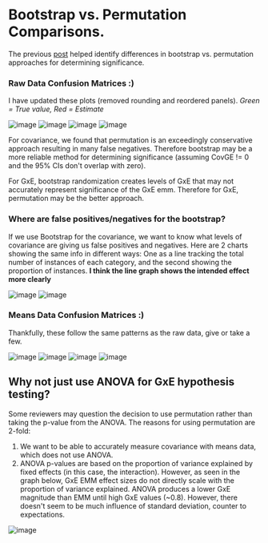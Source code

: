 # Bootstrap vs. Permutation Comparisons.

The previous [post](https://github.com/RCN-ECS/CnGV/blob/master/notebook/20200702_MAA_Discouraged.md) helped identify differences in bootstrap vs. permutation approaches for determining significance. 

### Raw Data Confusion Matrices :)

I have updated these plots (removed rounding and reordered panels). *Green = True value, Red = Estimate* 

![image](https://github.com/RCN-ECS/CnGV/blob/master/results/notebook_figs/7.7.BootstrapCovariance.png)
![image](https://github.com/RCN-ECS/CnGV/blob/master/results/notebook_figs/7.7.CovariancePermutation.png)
![image](https://github.com/RCN-ECS/CnGV/blob/master/results/notebook_figs/7.7.GxEBootstrap.png)
![image](https://github.com/RCN-ECS/CnGV/blob/master/results/notebook_figs/7.7.PermutationGxE.png)

For covariance, we found that permutation is an exceedingly conservative approach resulting in many false negatives. Therefore bootstrap may be a more reliable method for determining significance (assuming CovGE != 0 and the 95% CIs don't overlap with zero). 

For GxE, bootstrap randomization creates levels of GxE that may not accurately represent significance of the GxE emm. Therefore for GxE, permutation may be the better approach. 

### Where are false positives/negatives for the bootstrap? 
If we use Bootstrap for the covariance, we want to know what levels of covariance are giving us false positives and negatives. Here are 2 charts showing the same info in different ways: One as a line tracking the total number of instances of each category, and the second showing the proportion of instances. **I think the line graph shows the intended effect more clearly**

![image](https://github.com/RCN-ECS/CnGV/blob/master/results/notebook_figs/7.7.CovarianceBoostrapLineChart.png)
![image](https://github.com/RCN-ECS/CnGV/blob/master/results/notebook_figs/7.7.CovarianceBootstrapBarChart.png)

### Means Data Confusion Matrices :) 

Thankfully, these follow the same patterns as the raw data, give or take a few. 

![image](https://github.com/RCN-ECS/CnGV/blob/master/results/notebook_figs/7.7.MeansCovarianceBootrap.png)
![image](https://github.com/RCN-ECS/CnGV/blob/master/results/notebook_figs/7.7.MeansCovariancePermutation.png)
![image](https://github.com/RCN-ECS/CnGV/blob/master/results/notebook_figs/7.7.MeansGxEBootstrap.png)
![image](https://github.com/RCN-ECS/CnGV/blob/master/results/notebook_figs/7.7.MeansGxEPermutation.png)

## Why not just use ANOVA for GxE hypothesis testing?

Some reviewers may question the decision to use permutation rather than taking the p-value from the ANOVA. The reasons for using permutation are 2-fold: 
1. We want to be able to accurately measure covariance with means data, which does not use ANOVA. 
2. ANOVA p-values are based on the proportion of variance explained by fixed effects (in this case, the interaction). However, as seen in the graph below, GxE EMM effect sizes do not directly scale with the proportion of variance explained. ANOVA produces a lower GxE magnitude than EMM until high GxE values (~0.8). However, there doesn't seem to be much influence of standard deviation, counter to expectations. 

![image](https://github.com/RCN-ECS/CnGV/blob/master/results/notebook_figs/7.7.GxEEmmVsAnova.png)


